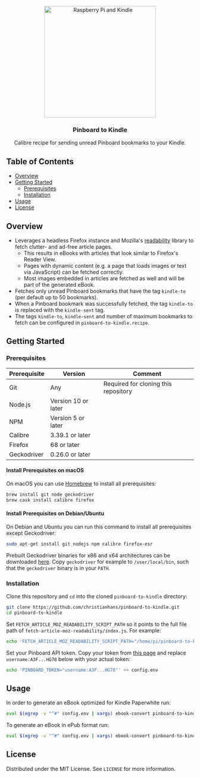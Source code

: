 <p align="center">
  <a href="https://github.com/christianhans/pinboard-to-kindle">
    <img src="https://i.imgur.com/OZFtU8L.jpg" alt="Raspberry Pi and Kindle" width="300">
  </a>

  <h3 align="center">Pinboard to Kindle</h3>

  <p align="center">
    Calibre recipe for sending unread Pinboard bookmarks to your Kindle.
  </p>
</p>

## Table of Contents

* [Overview](#overview)
* [Getting Started](#getting-started)
  * [Prerequisites](#prerequisites)
  * [Installation](#installation)
* [Usage](#usage)
* [License](#license)

## Overview

  * Leverages a headless Firefox instance and Mozilla's [readability](https://github.com/mozilla/readability) library to fetch clutter- and ad-free article pages.
    + This results in eBooks with articles that look similar to Firefox's Reader View.
    + Pages with dynamic content (e.g. a page that loads images or text via JavaScript) can be fetched correctly.
    + Most images embedded in articles are fetched as well and will be part of the generated eBook.
  * Fetches only unread Pinboard bookmarks that have the tag `kindle-to` (per default up to 50 bookmarks).
  * When a Pinboard bookmark was successfully fetched, the tag `kindle-to` is replaced with the `kindle-sent` tag.
  * The tags `kindle-to`, `kindle-sent` and number of maximum bookmarks to fetch can be configured in `pinboard-to-kindle.recipe`.

## Getting Started

### Prerequisites

| Prerequisite | Version             | Comment                              |
|--------------|---------------------|--------------------------------------|
| Git          | Any                 | Required for cloning this repository |
| Node.js      | Version 10 or later |                                      |
| NPM          | Version 5 or later  |                                      |
| Calibre      | 3.39.1 or later     |                                      |
| Firefox      | 68 or later         |                                      |
| Geckodriver  | 0.26.0 or later     |                                      |

#### Install Prerequisites on macOS

On macOS you can use [Homebrew](https://brew.sh) to install all prerequisites:

```sh
brew install git node geckodriver
brew cask install calibre firefox
```

#### Install Prerequisites on Debian/Ubuntu

On Debian and Ubuntu you can run this command to install all prerequisites except Geckodriver:

```sh
sudo apt-get install git nodejs npm calibre firefox-esr
```

Prebuilt Geckodriver binaries for x86 and x64 architectures can be downloaded [here](https://github.com/mozilla/geckodriver/releases). Copy `geckodriver` for example to `/user/local/bin`, such that the `geckodriver` binary is in your `PATH`.

### Installation
  
Clone this repository and `cd` into the cloned `pinboard-to-kindle` directory:

```sh
git clone https://github.com/christianhans/pinboard-to-kindle.git
cd pinboard-to-kindle
```

Set `FETCH_ARTICLE_MOZ_READABILITY_SCRIPT_PATH` so it points to the full file path of `fetch-article-moz-readability/index.js`. For example:

```sh
echo 'FETCH_ARTICLE_MOZ_READABILITY_SCRIPT_PATH="/home/pi/pinboard-to-kindle/fetch-article-moz-readability/index.js"' >> config.env
```

Set your Pinboard API token. Copy your token from [this page](https://pinboard.in/settings/password) and replace `username:A3F...HG78` below with your actual token:

```sh
echo 'PINBOARD_TOKEN="username:A3F...HG78"' >> config.env
```

## Usage

In order to generate an eBook optimized for Kindle Paperwhite run:

```sh
eval $(egrep -v "^#" config.env | xargs) ebook-convert pinboard-to-kindle.recipe pinboard.mobi --output-profile kindle_pw3
```

To generate an eBook in ePub format run:

```sh
eval $(egrep -v "^#" config.env | xargs) ebook-convert pinboard-to-kindle.recipe pinboard.epub
```

## License

Distributed under the MIT License. See `LICENSE` for more information.
